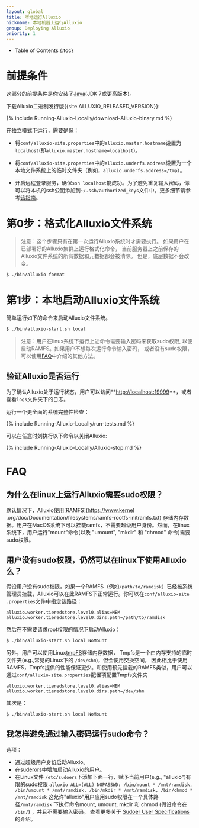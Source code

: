 ```yaml
---
layout: global
title: 本地运行Alluxio
nickname: 本地机器上运行Alluxio
group: Deploying Alluxio
priority: 1
---
```


* Table of Contents
{:toc}

# 前提条件

这部分的前提条件是你安装了[Java](Java-Setup.html)(JDK 7或更高版本)。

下载Alluxio二进制发行版{{site.ALLUXIO_RELEASED_VERSION}}:

{% include Running-Alluxio-Locally/download-Alluxio-binary.md %}

在独立模式下运行，需要确保：

* 将`conf/alluxio-site.properties`中的`alluxio.master.hostname`设置为`localhost`(即`alluxio.master.hostname=localhost`)。

* 将`conf/alluxio-site.properties`中的`alluxio.underfs.address`设置为一个本地文件系统上的临时文件夹（例如，`alluxio.underfs.address=/tmp`）。

* 开启远程登录服务，确保`ssh localhost`能成功。为了避免重复输入密码，你可以将本机的ssh公钥添加到`~/.ssh/authorized_keys`文件中。更多细节请参考[该指南](http://www.linuxproblem.org/art_9.html)。

# 第0步：格式化Alluxio文件系统

> 注意：这个步骤只有在第一次运行Alluxio系统时才需要执行。
> 如果用户在已部署好的Alluxio集群上运行格式化命令，
> 当前服务器上之前保存的Alluxio文件系统的所有数据和元数据都会被清除。
> 但是，底层数据不会改变。

```bash
$ ./bin/alluxio format
```

# 第1步：本地启动Alluxio文件系统

简单运行如下的命令来启动Alluxio文件系统。

```bash
$ ./bin/alluxio-start.sh local
```

> 注意：用户在linux系统下运行上述命令需要输入密码来获取sudo权限,
> 以便启动RAMFS。如果用户不想每次运行命令输入密码，
> 或者没有sudo权限，可以使用[FAQ](#faq)中介绍的其他方法。

## 验证Alluxio是否运行

为了确认Alluxio处于运行状态，用户可以访问**[http://localhost:19999](http://localhost:19999)**，或者查看`logs`文件夹下的日志。

运行一个更全面的系统完整性检查：

{% include Running-Alluxio-Locally/run-tests.md %}

可以在任意时刻执行以下命令以关闭Alluxio:

{% include Running-Alluxio-Locally/Alluxio-stop.md %}


# FAQ

## 为什么在linux上运行Alluxio需要sudo权限？

默认情况下，Alluxio使用[RAMFS](https://www.kernel
.org/doc/Documentation/filesystems/ramfs-rootfs-initramfs.txt)
存储内存数据。用户在MacOS系统下可以挂载ramfs，不需要超级用户身份。然而，在linux系统下，用户运行"mount"命令(以及 "umount", "mkdir" 和 "chmod" 命令)需要sudo权限。

## 用户没有sudo权限，仍然可以在linux下使用Alluxio么？

假设用户没有sudo权限，如果一个RAMFS（例如`/path/to/ramdisk`）已经被系统管理员挂载，Alluxio可以在此RAMFS下正常运行。你可以在`conf/alluxio-site
.properties`文件中指定该路径：

```
alluxio.worker.tieredstore.level0.alias=MEM
alluxio.worker.tieredstore.level0.dirs.path=/path/to/ramdisk
```

然后在不需要请求root权限的情况下启动Alluxio：

```bash
$ ./bin/alluxio-start.sh local NoMount
```

另外，用户可以使用Linux[tmpFS](https://en.wikipedia.org/wiki/Tmpfs)存储内存数据，
Tmpfs是一个由内存支持的临时文件夹(e.g.,常见的Linux下的 `/dev/shm`)，但会使用交换空间，
因此相比于使用RAMFS，Tmpfs提供的性能保证更少。和使用预先挂载的RAMFS类似，用户可以通过`conf/alluxio-site.properties`配置项配置Tmpfs文件夹

```
alluxio.worker.tieredstore.level0.alias=MEM
alluxio.worker.tieredstore.level0.dirs.path=/dev/shm
```

其次是：

```bash
$ ./bin/alluxio-start.sh local NoMount
```

## 我怎样避免通过输入密码运行sudo命令？

选项：

* 通过超级用户身份启动Alluxio。
* 在[suderors](https://help.ubuntu.com/community/Sudoers)中增加启动Alluxio的用户。
* 在Linux文件 `/etc/sudoers`下添加下面一行，赋予当前用户(e.g., "alluxio")有限的sudo权限
`alluxio ALL=(ALL) NOPASSWD: /bin/mount * /mnt/ramdisk, /bin/umount * /mnt/ramdisk, /bin/mkdir * /mnt/ramdisk, /bin/chmod * /mnt/ramdisk`
这允许"alluxio"用户应用sudo权限在一个具体路径`/mnt/ramdisk` 下执行命令mount, umount, mkdir 和 chmod (假设命令在 `/bin/`)
，并且不需要输入密码。
查看更多关于 [Sudoer User Specifications](https://help.ubuntu.com/community/Sudoers#User_Specifications)的介绍。





